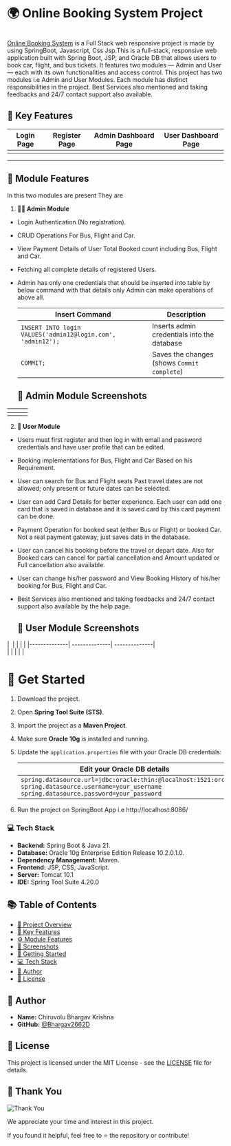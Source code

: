 # 🌍 Online Booking System Project
![]()

[Online Booking System](https://github.com/Bhargav2662D/Online-Booking-System) is a Full Stack web responsive project is made by using SpringBoot, Javascript, Css Jsp.This is a full-stack, responsive web application built with Spring Boot, JSP, and Oracle DB that allows users to book car, flight, and bus tickets. It features two modules — Admin and User — each with its own functionalities and access control. This project has two modules i.e Admin and User Modules. Each module has distinct responsibilities in the project. Best Services also mentioned and taking feedbacks and 24/7 contact support also available.

## 🔑 Key Features

| Login Page | Register Page | Admin Dashboard Page | User Dashboard Page |
| -------| -------| -------| -------|
| ![]() | ![]() | ![]() | ![]() |

-----------------------------------------------

## 👥 Module Features
In this two modules are present They are
1. **👨‍💼 Admin Module**
 - Login Authentication (No registration).
 - CRUD Operations For Bus, Flight and Car.
 - View Payment Details of User Total Booked count including Bus, Flight and Car.
 - Fetching all complete details of registered Users.
 - Admin has only one credentials that should be inserted into table by below command with that details only Admin can make operations of above all.
      
      | Insert Command | Description | 
      | -------| -------|
      | `INSERT INTO login VALUES('admin12@login.com', 'admin12');`| Inserts admin credentials into the database |
      | `COMMIT;`| Saves the changes (shows `Commit complete`) |

      ## 📸 Admin Module Screenshots
| ![]() | ![]()| ![]()| 
|--------------| --------------|   --------------|     
|  ![]()| ![]()| 

2. **🙋 User Module**
 - Users must first register and then log in with email and password credentials and have user profile that can be edited.
 - Booking implementations for Bus, Flight and Car Based on his Requirement.
 - User can search for Bus and Flight seats Past travel dates are not allowed; only present or future dates can be selected.
 - User can add Card Details for better experience. Each user can add one card that is saved in database and it is saved card by this card payment can be done.
 - Payment Operation for booked seat (either Bus or Flight) or booked Car. Not a real payment gateway; just saves data in the database.
 - User can cancel his booking before the travel or depart date. Also for Booked cars can cancel for partial cancellation and Amount updated or Full cancellation also available.
 - User can change his/her password and View Booking History of his/her booking for Bus, Flight and Car.
 - Best Services also mentioned and taking feedbacks and 24/7 contact support also available by the help page. 
    
     ## 📸 User Module Screenshots
| ![]() | ![]()| ![]()| ![]()|
|--------------| --------------|   --------------|   
|  ![]()| ![]()| ![]()| ![]()|

# 🚀 Get Started
1. Download the project.  
2. Open **Spring Tool Suite (STS)**.  
3. Import the project as a **Maven Project**.  
4. Make sure **Oracle 10g** is installed and running.  
5. Update the `application.properties` file with your Oracle DB credentials:

   | **Edit your Oracle DB details** |
   |-----------------------------|
   | `spring.datasource.url=jdbc:oracle:thin:@localhost:1521:orcl` <br> `spring.datasource.username=your_username` <br> `spring.datasource.password=your_password` |
6. Run the project on SpringBoot App i.e http://localhost:8086/ 

### 💻 Tech Stack

- **Backend:** Spring Boot & Java 21.
- **Database:** Oracle 10g Enterprise Edition Release 10.2.0.1.0.
- **Dependency Management:** Maven.
- **Frontend:** JSP, CSS, JavaScript.
- **Server:** Tomcat 10.1
- **IDE:** Spring Tool Suite 4.20.0

## 📚 Table of Contents

- [📝 Project Overview](#-online-booking-system-project)
- [📌 Key Features](#-key-features)
- [⚙️ Module Features](#-module-features)
- [📸 Screenshots](#-admin-module-screenshots)
- [🚀 Getting Started](#-get-started)
- [💻 Tech Stack](#-tech-stack)
- [👤 Author](#-author)
- [📄 License](#-license)

## 👤 Author
- **Name:** Chiruvolu Bhargav Krishna
- **GitHub:** [@Bhargav2662D](https://github.com/Bhargav2662D)

## 📄 License
This project is licensed under the MIT License - see the [LICENSE](LICENSE) file for details.

## 🙏 Thank You
![Thank You](https://img.shields.io/badge/Thank%20You-🙏-green?style=for-the-badge)

We appreciate your time and interest in this project.

If you found it helpful, feel free to ⭐ the repository or contribute!
